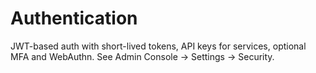 # Authentication

JWT-based auth with short-lived tokens, API keys for services, optional MFA and WebAuthn. See Admin Console → Settings → Security.

